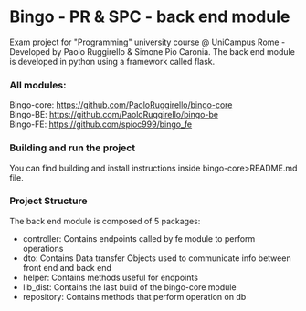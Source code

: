 # Bingo - PR & SPC - back end module

Exam project for "Programming" university course @ UniCampus Rome - Developed by Paolo Ruggirello & Simone Pio Caronia.
The back end module is developed in python using a framework called flask.

### All modules:
Bingo-core: https://github.com/PaoloRuggirello/bingo-core \
Bingo-BE: https://github.com/PaoloRuggirello/bingo-be \
Bingo-FE: https://github.com/spioc999/bingo_fe


### Building and run the project
You can find building and install instructions inside bingo-core>README.md file.

### Project Structure
The back end module is composed of 5 packages:
- controller: Contains endpoints called by fe module to perform operations
- dto: Contains Data transfer Objects used to communicate info between front end and back end
- helper: Contains methods useful for endpoints 
- lib_dist: Contains the last build of the bingo-core module
- repository: Contains methods that perform operation on db